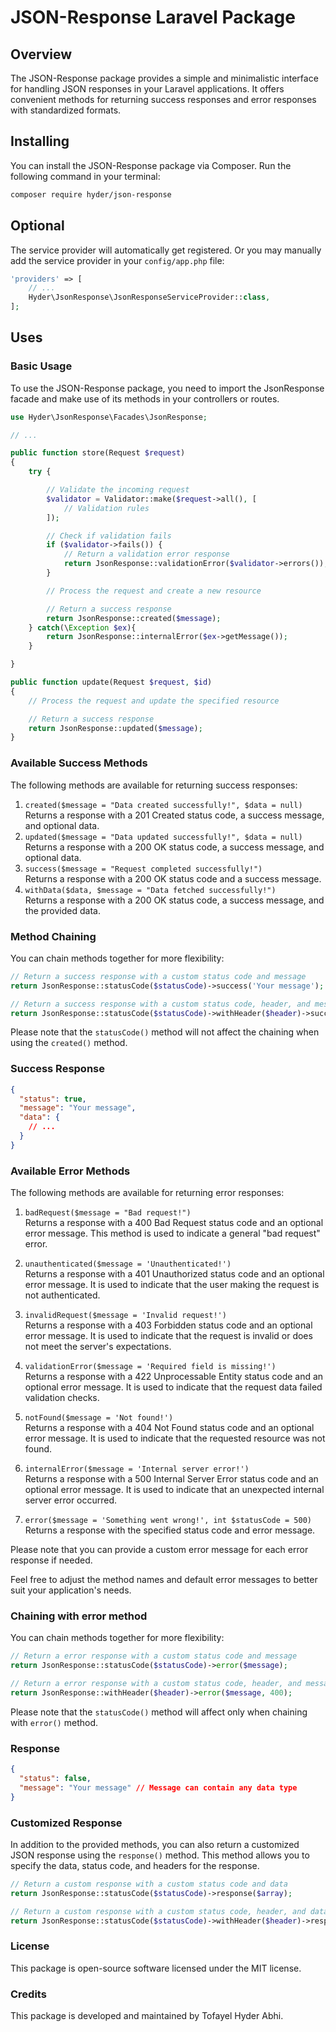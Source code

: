 # JSON-Response Laravel Package

## Overview

The JSON-Response package provides a simple and minimalistic interface for handling JSON responses in your Laravel applications. It offers convenient methods for returning success responses and error responses with standardized formats.

## Installing

You can install the JSON-Response package via Composer. Run the following command in your terminal:

```bash
composer require hyder/json-response
```

## Optional

The service provider will automatically get registered. Or you may manually add the service provider in your `config/app.php` file:

```php
'providers' => [
    // ...
    Hyder\JsonResponse\JsonResponseServiceProvider::class,
];
```

## Uses

### Basic Usage

To use the JSON-Response package, you need to import the JsonResponse facade and make use of its methods in your controllers or routes.

```php
use Hyder\JsonResponse\Facades\JsonResponse;

// ...

public function store(Request $request)
{
    try {

        // Validate the incoming request
        $validator = Validator::make($request->all(), [
            // Validation rules
        ]);

        // Check if validation fails
        if ($validator->fails()) {
            // Return a validation error response
            return JsonResponse::validationError($validator->errors());
        }

        // Process the request and create a new resource

        // Return a success response
        return JsonResponse::created($message);
    } catch(\Exception $ex){
        return JsonResponse::internalError($ex->getMessage());
    }

}

public function update(Request $request, $id)
{
    // Process the request and update the specified resource

    // Return a success response
    return JsonResponse::updated($message);
}

```

### Available Success Methods

The following methods are available for returning success responses:

1. `created($message = "Data created successfully!", $data = null)`  
   Returns a response with a 201 Created status code, a success message, and optional data.
2. `updated($message = "Data updated successfully!", $data = null)`    
Returns a response with a 200 OK status code, a success message, and optional data.
3. `success($message = "Request completed successfully!")`   
Returns a response with a 200 OK status code and a success message.
4. `withData($data, $message = "Data fetched successfully!")`   
Returns a response with a 200 OK status code, a success message, and the provided data.

### Method Chaining

You can chain methods together for more flexibility:

```php
// Return a success response with a custom status code and message
return JsonResponse::statusCode($statusCode)->success('Your message');

// Return a success response with a custom status code, header, and message
return JsonResponse::statusCode($statusCode)->withHeader($header)->success('Your message');
```

Please note that the `statusCode()` method will not affect the chaining when using the `created()` method.

### Success Response

```json
{
  "status": true,
  "message": "Your message",
  "data": {
    // ...
  }
}
```

### Available Error Methods

The following methods are available for returning error responses:

1. `badRequest($message = "Bad request!")`     
Returns a response with a 400 Bad Request status code and an optional error message. This method is used to indicate a general "bad request" error.

2. `unauthenticated($message = 'Unauthenticated!')`   
Returns a response with a 401 Unauthorized status code and an optional error message. It is used to indicate that the user making the request is not authenticated.

3. `invalidRequest($message = 'Invalid request!')`   
Returns a response with a 403 Forbidden status code and an optional error message. It is used to indicate that the request is invalid or does not meet the server's expectations.

4. `validationError($message = 'Required field is missing!')`   
Returns a response with a 422 Unprocessable Entity status code and an optional error message. It is used to indicate that the request data failed validation checks.

5. `notFound($message = 'Not found!')`   
Returns a response with a 404 Not Found status code and an optional error message. It is used to indicate that the requested resource was not found.

6. `internalError($message = 'Internal server error!')`   
Returns a response with a 500 Internal Server Error status code and an optional error message. It is used to indicate that an unexpected internal server error occurred.

7. `error($message = 'Something went wrong!', int $statusCode = 500)`   
Returns a response with the specified status code and error message.

Please note that you can provide a custom error message for each error response if needed.

Feel free to adjust the method names and default error messages to better suit your application's needs.

### Chaining with error method

You can chain methods together for more flexibility:

```php
// Return a error response with a custom status code and message
return JsonResponse::statusCode($statusCode)->error($message);

// Return a error response with a custom status code, header, and message
return JsonResponse::withHeader($header)->error($message, 400);
```

Please note that the `statusCode()` method will affect only when chaining with `error()` method.

### Response

```json
{
  "status": false,
  "message": "Your message" // Message can contain any data type
}
```

### Customized Response

In addition to the provided methods, you can also return a customized JSON response using the `response()` method. This method allows you to specify the data, status code, and headers for the response.

```php
// Return a custom response with a custom status code and data
return JsonResponse::statusCode($statusCode)->response($array);

// Return a custom response with a custom status code, header, and data
return JsonResponse::statusCode($statusCode)->withHeader($header)->response($array);

```

### License

This package is open-source software licensed under the MIT license.

### Credits

This package is developed and maintained by Tofayel Hyder Abhi.
